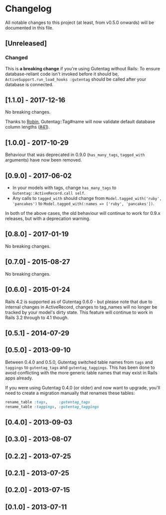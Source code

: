 # Changelog

All notable changes to this project (at least, from v0.5.0 onwards) will be documented in this file.

## [Unreleased]

### Changed

This is **a breaking change** if you're using Gutentag without Rails: To ensure database-reliant code isn't invoked before it should be, `ActiveSupport.run_load_hooks :gutentag` should be called after your database is connected.

## [1.1.0] - 2017-12-16

No breaking changes.

Thanks to [Robin](https://github.com/rmehner), Gutentag::Tag#name will now validate default database column lengths ([#41](https://github.com/pat/gutentag/pull/41)).

## [1.0.0] - 2017-10-29

Behaviour that was deprecated in 0.9.0 (`has_many_tags`, `tagged_with` arguments) have now been removed.

## [0.9.0] - 2017-06-02

* In your models with tags, change `has_many_tags` to `Gutentag::ActiveRecord.call self`.
* Any calls to `tagged_with` should change from `Model.tagged_with('ruby', 'pancakes')` to `Model.tagged_with(:names => ['ruby', 'pancakes'])`.

In both of the above cases, the old behaviour will continue to work for 0.9.x releases, but with a deprecation warning.

## [0.8.0] - 2017-01-19

No breaking changes.

## [0.7.0] - 2015-08-27

No breaking changes.

## [0.6.0] - 2015-01-24

Rails 4.2 is supported as of Gutentag 0.6.0 - but please note that due to internal changes in ActiveRecord, changes to tag_names will no longer be tracked by your model's dirty state. This feature will continue to work in Rails 3.2 through to 4.1 though.

## [0.5.1] - 2014-07-29

## [0.5.0] - 2013-09-10

Between 0.4.0 and 0.5.0, Gutentag switched table names from `tags` and `taggings` to `gutentag_tags` and `gutentag_taggings`. This has been done to avoid conflicting with the more generic table names that may exist in Rails apps already.

If you were using Gutentag 0.4.0 (or older) and now want to upgrade, you'll need to create a migration manually that renames these tables:

```Ruby
rename_table :tags,     :gutentag_tags
rename_table :taggings, :gutentag_taggings
```

## [0.4.0] - 2013-09-03

## [0.3.0] - 2013-08-07

## [0.2.2] - 2013-07-25

## [0.2.1] - 2013-07-25

## [0.2.0] - 2013-07-15

## [0.1.0] - 2013-07-11

